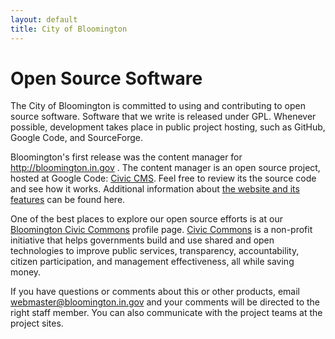 ```yaml
---
layout: default
title: City of Bloomington
---
```

# Open Source Software

The City of Bloomington is committed to using and contributing to open source software. Software that we write is released under GPL. Whenever possible, development takes place in public project hosting, such as GitHub, Google Code, and SourceForge.

Bloomington's first release was the content manager for http://bloomington.in.gov . The content manager is an open source project, hosted at Google Code: [Civic CMS](http://code.google.com/p/civic-cms). Feel free to review its the source code and see how it works. Additional information about [the website and its features](http://bloomington.in.gov/webtech) can be found here.

One of the best places to explore our open source efforts is at our [Bloomington Civic Commons](http://civiccommons.org/government-entities/bloomington) profile page. [Civic Commons](http://civiccommons.org) is a non-profit initiative that helps governments build and use shared and open technologies to improve public services, transparency, accountability, citizen participation, and management effectiveness, all while saving money.

If you have questions or comments about this or other products, email webmaster@bloomington.in.gov and your comments will be directed to the right staff member. You can also communicate with the project teams at the project sites.